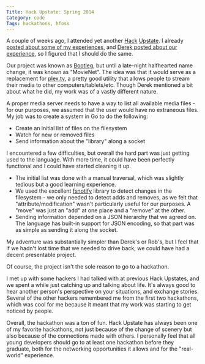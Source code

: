 ```yaml
---
Title: Hack Upstate: Spring 2014
Category: code
Tags: hackathons, hfoss
---
```


A couple of weeks ago, I attended yet another [Hack] [Upstate]. I already [posted about some of my experiences][Go Rant], and [Derek posted about our experience][Derek's Post], so I figured that I should do the same.

Our project was known as [Bootleg], but until a late-night halfhearted name change, it was known as "MovieNet". The idea was that it would serve as a replacement for [plex.tv], a pretty good utility that allows people to stream their media to other computers/tablets/etc. Though Derek mentioned a bit about what he did, my work was of a vastly different nature.

A proper media server needs to have a way to list all available media files - for our purposes, we assumed that the user would have no extraneous files.
My job was to create a system in Go to do the following:

- Create an initial list of files on the filesystem
- Watch for new or removed files
- Send information about the "library" along a socket

I encountered a few difficulties, but overall the hard part was just getting used to the language. With more time, it could have been perfectly functional and I could have started cleaning it up.

- The initial list was done with a manual traversal, which was slightly tedious but a good learning experience.
- We used the excellent [fsnotify] library to detect changes in the filesystem - we only needed to detect adds and removes, as we felt that "attribute/modification" wasn't particularly useful for our purposes. A "move" was just an "add" at one place and a "remove" at the other.
- Sending information depended on a JSON hierarchy that we agreed on. The language has built-in support for JSON encoding, so that part was as simple as sending it along the socket.

My adventure was substantially simpler than Derek's or Rob's, but I feel that if we hadn't lost time that we needed to drive back, we could have had a decent presentable project.

Of course, the project isn't the sole reason to go to a hackathon.

I met up with some hackers I had talked with at previous Hack Upstates, and we spent a while just catching up and talking about life. It's always good to hear another person's perspective on your situations, and exchange stories. Several of the other hackers remembered me from the first two hackathons, which was cool for me because it meant that my work was starting to get noticed by people.

Overall, the hackathon was a ton of fun. Hack Upstate has always been one of my favorite hackathons, not just because of the change of scenery but also because of the connections made with others. I personally feel that all young developers should go to at least one hackathon before they graduate, both for the networking opportunities it allows and for the "real-world" experience.

[Hack]: {static}/2013/10/17-hack-upstate-part-1.md
[Upstate]: {static}/2013/10/30-hack-upstate-part-2.md
[Go Rant]: {static}/2014/04/05-playing-with-golang.md "Golang Rant"
[Derek's Post]: http://blog.gonyeo.com/hfoss-hack-upstate.html
[Bootleg]: https://github.com/robgssp/movienet "Bootleg"
[plex.tv]: http://plex.tv
[fsnotify]: https://github.com/howeyc/fsnotify
